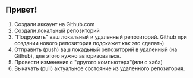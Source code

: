 ## Привет!

1. Создали аккаунт на Github.com
2. Создали локальный репозиторий
3. "Подружить" ваш локальный и удаленный репозиторий. Github при создании нового репозитория подскажет как это сделать)
4. Отправить (push) ваш локадьный репозиторий в удаленный (на Github), для этого нужно авторизоваться.
5. Провести изменения с "другого компьютера"(или с хаба)
6. Выкачать (pull) актуальное состояние из удаленного репозитория.
